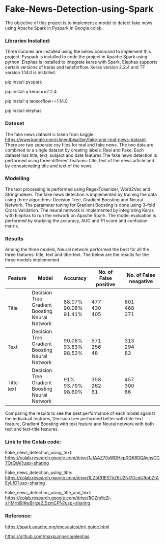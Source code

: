 # Fake-News-Detection-using-Spark

The objective of this project is to implement a model to detect fake news using Apache Spark in Pyspark in Google colab. 

### Libraries Installed: 

Three libraries are installed using the below command to implement this project. Pyspark is installed to code the project in Apache Spark using python. Elephas is installed to integrate keras with Spark. Elephas supports certain versions of keras and tensforflow. Keras version 2.2.4 and TF version 1.14.0 is installed. 

pip install pyspark

pip install q keras==2.2.4

pip install q tensorflow==1.14.0

pip install elephas

### Dataset

The fake news dataset is taken from kaggle: https://www.kaggle.com/clmentbisaillon/fake-and-real-news-dataset. There are two seperate csv files for real and fake news. The two data are combined to a single dataset by creating labels: Real and Fake. Each dataset has title, text, subject and date features.The fake news detection is performed using three different features: title, text of the news article and by concatenating title and text of the news.

### Modelling

The text processing is performed using RegexTokenizer, Word2Vec and StringIndexer. The fake news detection is implemented by training the data using three algorithms: Decision Tree, Gradient Boosting and Neural Network. The parameter tuning for Gradient Boosting is done using 3-fold Cross Validation. The neural network is implemented by integrating Keras with Elephas to run the network on Apache Spark. The model evaluation is performed by studying the accuracy, AUC and F1 score and confusion matrix.

### Results

Among the three models, Neural network performed the best for all the three features: title, text and title-text. The below are the results for the three models implemented.

|Feature   |Model                                               |Accuracy                  |No. of False positive|No. of False neagative|
|----------|----------------------------------------------------|--------------------------|---------------------|----------------------|
|Title     |Decision Tree<br>Gradient Boosting<br>Neural Network|88.07%<br>90.06%<br>91.41%|477<br>430<br>405    |601<br>468<br>371     |
|Text      |Decision Tree<br>Gradient Boosting<br>Neural Network|90.08%<br>93.83%<br>98.53%|571<br>256<br>48     |313<br>294<br>83      |
|Title-text|Decision Tree<br>Gradient Boosting<br>Neural Network|91%<br>93.79%<br>98.60%   |358<br>262<br>61     |457<br>300<br>66      |

Comparing the results to see the best performance of each model against the individual features, Decision tree performed better with title-text feature, Gradient Boosting with text feature and Neural network with both text and text-title features.

### Link to the Colab code:

Fake_news_detection_using_text: https://colab.research.google.com/drive/1JfAAZ70sWDHcp0QK6DQAvhsCG7OrQrAi?usp=sharing

Fake_news_detection_using_title: https://colab.research.google.com/drive/1LZ5f91ES7hZ6U2NI7GcdURobZtAEyLfD?usp=sharing

Fake_news_detection_using_title_and_text: https://colab.research.google.com/drive/1iOZmYeZi-xHMrtil9IKwBHze2_5zmCPN?usp=sharing

### Reference:

https://spark.apache.org/docs/latest/ml-guide.html

https://github.com/maxpumperla/elephas
